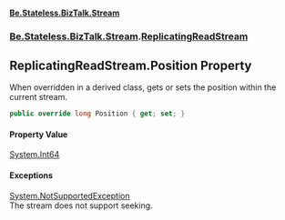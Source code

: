 #### [Be.Stateless.BizTalk.Stream](README.md 'README')
### [Be.Stateless.BizTalk.Stream](Be.Stateless.BizTalk.Stream.md 'Be.Stateless.BizTalk.Stream').[ReplicatingReadStream](ReplicatingReadStream.md 'Be.Stateless.BizTalk.Stream.ReplicatingReadStream')

## ReplicatingReadStream.Position Property

When overridden in a derived class, gets or sets the position within the current stream.

```csharp
public override long Position { get; set; }
```

#### Property Value
[System.Int64](https://docs.microsoft.com/en-us/dotnet/api/System.Int64 'System.Int64')

#### Exceptions

[System.NotSupportedException](https://docs.microsoft.com/en-us/dotnet/api/System.NotSupportedException 'System.NotSupportedException')  
The stream does not support seeking.